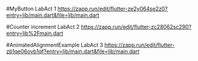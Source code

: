 #MyButton LabAct 1
https://zapp.run/edit/flutter-ze2y064se2z0?entry=lib/main.dart&file=lib/main.dart

#Counter increment LabAct 2
https://zapp.run/edit/flutter-zc28062sc290?entry=lib%2Fmain.dart

#AnimatedAlignmentExample LabAct 3
https://zapp.run/edit/flutter-zb1qe06ovb1qf?entry=lib/main.dart&file=lib/main.dart
